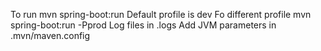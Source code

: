 
To run 
mvn spring-boot:run
Default profile is dev
Fo different profile mvn spring-boot:run -Pprod
Log files in .logs
Add JVM parameters in .mvn/maven.config